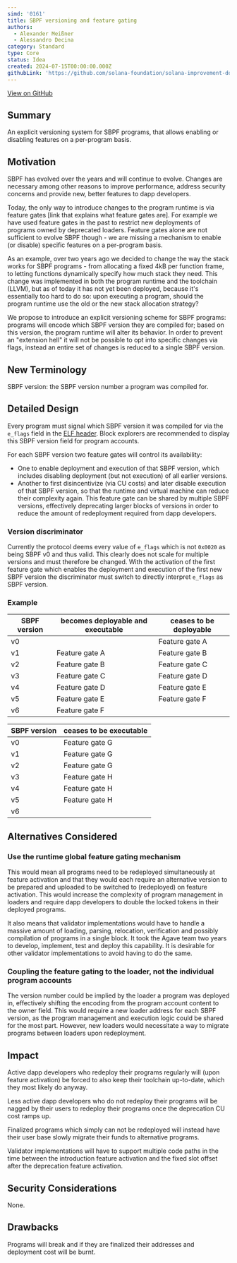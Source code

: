 ```yaml
---
simd: '0161'
title: SBPF versioning and feature gating
authors:
  - Alexander Meißner
  - Alessandro Decina
category: Standard
type: Core
status: Idea
created: 2024-07-15T00:00:00.000Z
githubLink: 'https://github.com/solana-foundation/solana-improvement-documents/pull/161'
---
```

[View on GitHub](https://github.com/solana-foundation/solana-improvement-documents/pull/161)


## Summary

An explicit versioning system for SBPF programs, that allows enabling or
disabling features on a per-program basis.

## Motivation

SBPF has evolved over the years and will continue to evolve. Changes are
necessary among other reasons to improve performance, address security concerns
and provide new, better features to dapp developers.

Today, the only way to introduce changes to the program runtime is via feature
gates [link that explains what feature gates are]. For example we have used
feature gates in the past to restrict new deployments of programs owned by
deprecated loaders. Feature gates alone are not sufficient to evolve SBPF
though - we are missing a mechanism to enable (or disable) specific features on
a per-program basis.

As an example, over two years ago we decided to change the way the stack works
for SBPF programs - from allocating a fixed 4kB per function frame, to letting
functions dynamically specify how much stack they need. This change was
implemented in both the program runtime and the toolchain (LLVM), but as of
today it has not yet been deployed, because it's essentially too hard to do so:
upon executing a program, should the program runtime use the old or the new
stack allocation strategy?

We propose to introduce an explicit versioning scheme for SBPF programs:
programs will encode which SBPF version they are compiled for; based on this
version, the program runtime will alter its behavior. In order to prevent an
"extension hell" it will not be possible to opt into specific changes via
flags, instead an entire set of changes is reduced to a single SBPF version.

## New Terminology

SBPF version: the SBPF version number a program was compiled for.

## Detailed Design

Every program must signal which SBPF version it was compiled for via
the `e_flags` field in the
[ELF header](https://refspecs.linuxfoundation.org/elf/gabi4+/ch4.eheader.html).
Block explorers are recommended to display this SBPF version field for program
accounts.

For each SBPF version two feature gates will control its availability:

- One to enable deployment and execution of that SBPF version, which includes
disabling deployment (but not execution) of all earlier versions.
- Another to first disincentivize (via CU costs) and later disable execution
of that SBPF version, so that the runtime and virtual machine can reduce their
complexity again. This feature gate can be shared by multiple SBPF versions,
effectively deprecating larger blocks of versions in order to reduce the amount
of redeployment required from dapp developers.

### Version discriminator

Currently the protocol deems every value of `e_flags` which is not `0x0020` as
being SBPF v0 and thus valid. This clearly does not scale for multiple versions
and must therefore be changed. With the activation of the first feature gate
which enables the deployment and execution of the first new SBPF version the
discriminator must switch to directly interpret `e_flags` as SBPF version.

### Example

| SBPF version | becomes deployable and executable | ceases to be deployable |
| ------------ | --------------------------------- | ----------------------- |
| v0           |                                   | Feature gate A          |
| v1           | Feature gate A                    | Feature gate B          |
| v2           | Feature gate B                    | Feature gate C          |
| v3           | Feature gate C                    | Feature gate D          |
| v4           | Feature gate D                    | Feature gate E          |
| v5           | Feature gate E                    | Feature gate F          |
| v6           | Feature gate F                    |                         |

| SBPF version | ceases to be executable |
| ------------ | ----------------------- |
| v0           | Feature gate G          |
| v1           | Feature gate G          |
| v2           | Feature gate G          |
| v3           | Feature gate H          |
| v4           | Feature gate H          |
| v5           | Feature gate H          |
| v6           |                         |

## Alternatives Considered

### Use the runtime global feature gating mechanism

This would mean all programs need to be redeployed simultaneously at feature
activation and that they would each require an alternative version to be
prepared and uploaded to be switched to (redeployed) on feature activation.
This would increase the complexity of program management in loaders and require
dapp developers to double the locked tokens in their deployed programs.

It also means that validator implementations would have to handle a massive
amount of loading, parsing, relocation, verification and possibly compilation
of programs in a single block. It took the Agave team two years to develop,
implement, test and deploy this capability. It is desirable for other validator
implementations to avoid having to do the same.

### Coupling the feature gating to the loader, not the individual program accounts

The version number could be implied by the loader a program was deployed in,
effectively shifting the encoding from the program account content to the owner
field. This would require a new loader address for each SBPF version, as the
program management and execution logic could be shared for the most part.
However, new loaders would necessitate a way to migrate programs between
loaders upon redeployment.

## Impact

Active dapp developers who redeploy their programs regularly will (upon feature
activation) be forced to also keep their toolchain up-to-date, which they most
likely do anyway.

Less active dapp developers who do not redeploy their programs will be nagged
by their users to redeploy their programs once the deprecation CU cost ramps
up.

Finalized programs which simply can not be redeployed will instead have their
user base slowly migrate their funds to alternative programs.

Validator implementations will have to support multiple code paths in the time
between the introduction feature activation and the fixed slot offset after the
deprecation feature activation.

## Security Considerations

None.

## Drawbacks

Programs will break and if they are finalized their addresses and deployment
cost will be burnt.
